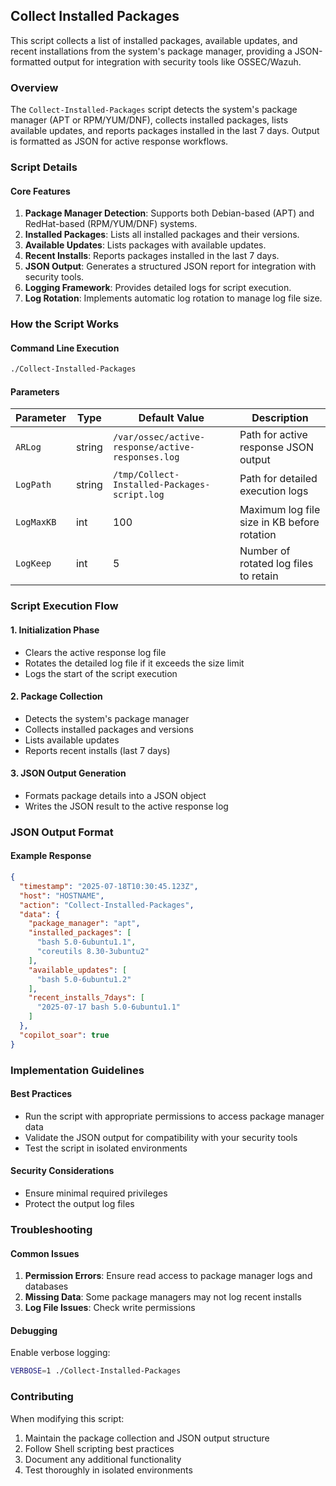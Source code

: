 ## Collect Installed Packages

This script collects a list of installed packages, available updates, and recent installations from the system's package manager, providing a JSON-formatted output for integration with security tools like OSSEC/Wazuh.

### Overview

The `Collect-Installed-Packages` script detects the system's package manager (APT or RPM/YUM/DNF), collects installed packages, lists available updates, and reports packages installed in the last 7 days. Output is formatted as JSON for active response workflows.

### Script Details

#### Core Features

1. **Package Manager Detection**: Supports both Debian-based (APT) and RedHat-based (RPM/YUM/DNF) systems.
2. **Installed Packages**: Lists all installed packages and their versions.
3. **Available Updates**: Lists packages with available updates.
4. **Recent Installs**: Reports packages installed in the last 7 days.
5. **JSON Output**: Generates a structured JSON report for integration with security tools.
6. **Logging Framework**: Provides detailed logs for script execution.
7. **Log Rotation**: Implements automatic log rotation to manage log file size.

### How the Script Works

#### Command Line Execution
```bash
./Collect-Installed-Packages
```

#### Parameters

| Parameter | Type | Default Value | Description |
|-----------|------|---------------|-------------|
| `ARLog`   | string | `/var/ossec/active-response/active-responses.log` | Path for active response JSON output |
| `LogPath` | string | `/tmp/Collect-Installed-Packages-script.log` | Path for detailed execution logs |
| `LogMaxKB` | int | 100 | Maximum log file size in KB before rotation |
| `LogKeep` | int | 5 | Number of rotated log files to retain |

### Script Execution Flow

#### 1. Initialization Phase
- Clears the active response log file
- Rotates the detailed log file if it exceeds the size limit
- Logs the start of the script execution

#### 2. Package Collection
- Detects the system's package manager
- Collects installed packages and versions
- Lists available updates
- Reports recent installs (last 7 days)

#### 3. JSON Output Generation
- Formats package details into a JSON object
- Writes the JSON result to the active response log

### JSON Output Format

#### Example Response
```json
{
  "timestamp": "2025-07-18T10:30:45.123Z",
  "host": "HOSTNAME",
  "action": "Collect-Installed-Packages",
  "data": {
    "package_manager": "apt",
    "installed_packages": [
      "bash 5.0-6ubuntu1.1",
      "coreutils 8.30-3ubuntu2"
    ],
    "available_updates": [
      "bash 5.0-6ubuntu1.2"
    ],
    "recent_installs_7days": [
      "2025-07-17 bash 5.0-6ubuntu1.1"
    ]
  },
  "copilot_soar": true
}
```

### Implementation Guidelines

#### Best Practices
- Run the script with appropriate permissions to access package manager data
- Validate the JSON output for compatibility with your security tools
- Test the script in isolated environments

#### Security Considerations
- Ensure minimal required privileges
- Protect the output log files

### Troubleshooting

#### Common Issues
1. **Permission Errors**: Ensure read access to package manager logs and databases
2. **Missing Data**: Some package managers may not log recent installs
3. **Log File Issues**: Check write permissions

#### Debugging
Enable verbose logging:
```bash
VERBOSE=1 ./Collect-Installed-Packages
```

### Contributing

When modifying this script:
1. Maintain the package collection and JSON output structure
2. Follow Shell scripting best practices
3. Document any additional functionality
4. Test thoroughly in isolated environments
